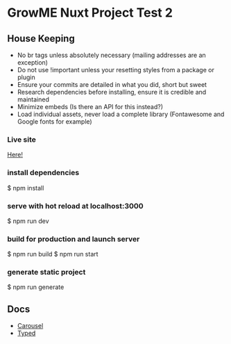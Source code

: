 # GrowME Nuxt Project Test 2

## House Keeping
* No br tags unless absolutely necessary (mailing addresses are an exception)
* Do not use !important unless your resetting styles from a package or plugin
* Ensure your commits are detailed in what you did, short but sweet
* Research dependencies before installing, ensure it is credible and maintained
* Minimize embeds (Is there an API for this instead?)
* Load individual assets, never load a complete library (Fontawesome and Google fonts for example)

### Live site
[Here!](https://nuxt.growmeconsulting.ca/)

### install dependencies
$ npm install

### serve with hot reload at localhost:3000
$ npm run dev

### build for production and launch server
$ npm run build
$ npm run start

### generate static project
$ npm run generate

## Docs

* [Carousel](https://github.com/gs-shop/vue-slick-carousel)
* [Typed](https://www.npmjs.com/package/vue-typed-js)
